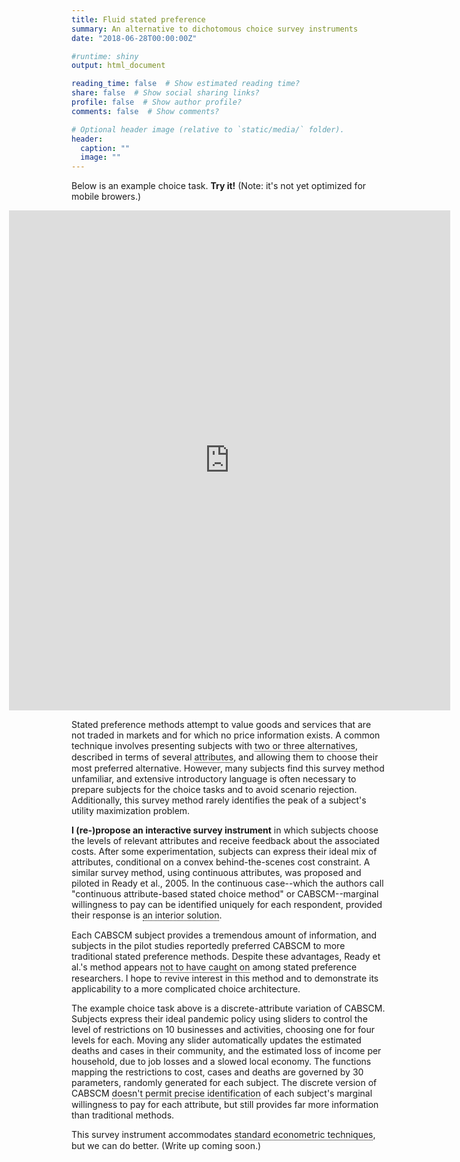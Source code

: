 ```yaml
---
title: Fluid stated preference
summary: An alternative to dichotomous choice survey instruments
date: "2018-06-28T00:00:00Z"

#runtime: shiny
output: html_document

reading_time: false  # Show estimated reading time?
share: false  # Show social sharing links?
profile: false  # Show author profile?
comments: false  # Show comments?

# Optional header image (relative to `static/media/` folder).
header:
  caption: ""
  image: ""
---
```


<style>

u {
  position: relative;
  display: inline-block;
  border-bottom: 1px dotted black;
  text-decoration: none;
}

u span {
visibility: hidden;
  width: 350px;
  background-color: #795548;
  color: #fff;
  text-align: left;
  text-color: white;
  font-size: 15px;
  border-radius: 6px;
  padding: 10px 10px 10px 10px;
  
  /* Position the tooltip */
  position: absolute;
  z-index: 1;
  top: 100%;
  left: 50%;
  margin-left: -60px;
  
  opacity: 0;
  transition: opacity 1s;
  }

u:hover span {
  visibility: visible;
  opacity: 1;
}
</style>

Below is an example choice task. <strong>Try it!</strong> (Note: it's not yet optimized for mobile browers.)

<iframe style="padding-left:-100px; margin-left:-100px" height="800" width="140%" frameborder="no" src="https://joemitchellnelson.shinyapps.io/survey-instrument/"> </iframe>

Stated preference methods attempt to value goods and services that are not traded in markets and for which no price information exists. A common technique involves presenting subjects with <u>two or three alternatives<span>Typically one alternative is "the status quo" or the option to forgo all costs and benefits associated with the good or service being valued.</span></u>, described in terms of several <u>attributes<span>For example, a subject may be given a choice among three alternatives: <i>car A</i>, <i>car B</i>, or <i>no car</i> (the status quo alternative). Each alternative might then be described in terms of the attributes horsepower, fuel economy, and cost. The <i>no car</i> alternative comes with no horsepower or fuel economy, but also no cost. Cars A and B are assumed not to differ except in their described attributes.</span></u>, and allowing them to choose their most preferred alternative. However, many subjects find this survey method unfamiliar, and extensive introductory language is often necessary to prepare subjects for the choice tasks and to avoid scenario rejection. Additionally, this survey method rarely identifies the peak of a subject's utility maximization problem.

<strong>I (re-)propose an interactive survey instrument</strong> in which subjects choose the levels of relevant attributes and receive feedback about the associated costs. After some experimentation, subjects can express their ideal mix of attributes, conditional on a convex behind-the-scenes cost constraint. A similar survey method, using continuous attributes, was proposed and piloted in Ready et al., 2005. In the continuous case--which the authors call "continuous attribute-based stated choice method" or CABSCM--marginal willingness to pay can be identified uniquely for each respondent, provided their response is <u>an interior solution<span>"Interior" meaning the respondent did not choose the highest or lowest allowed values for any attributes. When this occurs, it is still possible to say that a subject's willingness to pay for that attribute is <i>at least</i> or <i>at most</i> a particular value.</span></u>. 

Each CABSCM subject provides a tremendous amount of information, and subjects in the pilot studies reportedly preferred CABSCM to more traditional stated preference methods. Despite these advantages, Ready et al.'s method appears <u>not to have caught on<span>2005 may have been too early for a strictly computer-based instrument to gain traction. Plus "CABSCM" doesn't really roll of the tongue.</span></u> among stated preference researchers. I hope to revive interest in this method and to demonstrate its applicability to a more complicated choice architecture.

The example choice task above is a discrete-attribute variation of CABSCM. Subjects express their ideal pandemic policy using sliders to control the level of restrictions on 10 businesses and activities, choosing one for four levels for each. Moving any slider automatically updates the estimated deaths and cases in their community, and the estimated loss of income per household, due to job losses and a slowed local economy. The functions mapping the restrictions to cost, cases and deaths are governed by 30 parameters, randomly generated for each subject. The discrete version of CABSCM <u>doesn't permit precise identification<span>In the present case, precise identification for every parameter of interest wouldn't be possible even with continuous attributes because attribute levels determine not only cost, but also cases prevented and deaths avoided.</span></u> of each subject's marginal willingness to pay for each attribute, but still provides far more information than traditional methods. 

This survey instrument accommodates <u>standard econometric techniques<span>When the levels of alternatives are discrete (as above) multinomial logistic regression can identify the relevant parameters in subjects' indirect utility function, and heterogeneity analysis can be performed in the usual way. In a typical contingent valuation framework, however, subjects choose among a small number of alternatives. Here, the "alternative-space" is very large (there are 4^10 in the above example), so a random sample of unchosen alternatives in each choice task can be selected by the researcher for use in estimation.</span></u>, but we can do better. (Write up coming soon.)



